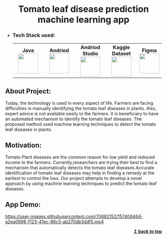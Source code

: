 <h1 align="center" id="app">Tomato leaf disease prediction machine learning app </h1>


- ### Tech Stack used:
	<center>
		<table>
			<tbody>
				<tr>
					<td width="25%" align="center">
						<span><strong>Java</strong></span><br/>
						<img height="64px" width="64px" src="https://cdn.svgporn.com/logos/java.svg">
					</td>
					<td width="25%" align="center">
						<span><strong>Andriod</strong></span><br/>
						<img height="64px" width="64px" src="https://www.vectorlogo.zone/logos/android/android-icon.svg">
					</td>
          <td width="25%" align="center">
						<span><strong>Andriod Studio</strong></span><br/>
						<img height="64px" width="64px" src="https://upload.wikimedia.org/wikipedia/commons/9/95/Android_Studio_Icon_3.6.svg">
					</td>
          <td width="25%" align="center">
						<span><strong>Kaggle Dataset</strong></span><br/>
						<img height="64px" width="64px" src="https://www.vectorlogo.zone/logos/kaggle/kaggle-ar21.svg">
					</td>
          <td width="25%" align="center">
						<span><strong>Figma</strong></span><br/>
						<img height="64px" width="64px" src="https://www.vectorlogo.zone/logos/figma/figma-icon.svg">
					</td>
        </tr>
			</tbody>
		</table>
	</center>
  
## About Project:
Today, the technology is used in every aspect of life. Farmers are facing
difficulties in manually identifying the tomato leaf diseases in plants. Also, expert
advice is not available easily to the farmers. It is beneficiary to have an automated
mechanism to identify the tomato leaf diseases. The proposed method used
machine learning techniques to detect the tomato leaf diseases in plants.

## Motivation:
Tomato Plant diseases are the common reason for low yield and reduced income to
the farmers. Currently,researchers are trying their best to find a mechanism that
automatically detects the tomato leaf diseases.Accurate identification of tomato
leaf diseases may help in finding a remedy at the earliest to control the
loss. Our project attempts to develop a novel approach by using machine learning
techniques to predict the tomato leaf diseases.




## App Demo:


https://user-images.githubusercontent.com/70682152/157408464-a2ea0698-f123-41ec-86c5-ab270db3ddf5.mp4


<div align="right">
    <b><a href="#app">↥ back to top</a></b>
</div>

